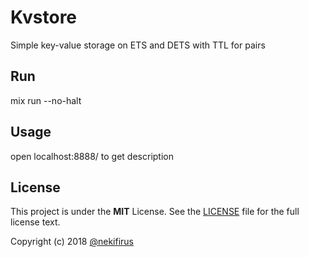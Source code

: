 # Kvstore

Simple key-value storage on ETS and DETS with TTL for pairs

## Run

mix run --no-halt

## Usage

open localhost:8888/ to get description

License
-------

This project is under the **MIT** License. See the [LICENSE](LICENSE) file for the full license text.

Copyright (c) 2018 [@nekifirus](https://github.com/nekifirus)
